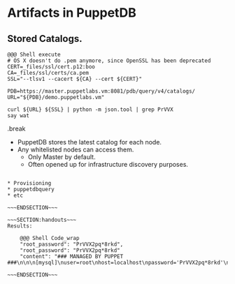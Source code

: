 <!SLIDE>
# Artifacts in PuppetDB
## Stored Catalogs.

    @@@ Shell execute
    # OS X doesn't do .pem anymore, since OpenSSL has been deprecated
    CERT=_files/ssl/cert.p12:boo
    CA=_files/ssl/certs/ca.pem
    SSL="--tlsv1 --cacert ${CA} --cert ${CERT}"

    PDB=https://master.puppetlabs.vm:8081/pdb/query/v4/catalogs/
    URL="${PDB}/demo.puppetlabs.vm"

    curl ${URL} ${SSL} | python -m json.tool | grep PrVVX
    say wat

.break

* PuppetDB stores the latest catalog for each node.
* Any whitelisted nodes can access them.
    * Only Master by default.
    * Often opened up for infrastructure discovery purposes.

~~~SECTION:notes~~~

* Provisioning
* puppetdbquery
* etc

~~~ENDSECTION~~~

~~~SECTION:handouts~~~
Results:

    @@@ Shell Code_wrap
    "root_password": "PrVVX2pq*8rkd",
    "root_password": "PrVVX2pq*8rkd"
    "content": "### MANAGED BY PUPPET ###\n\n\n[mysql]\nuser=root\nhost=localhost\npassword='PrVVX2pq*8rkd'\nsocket=/var/lib/mysql/mysql.sock\n\n[client]\nuser=root\nhost=localhost\npassword='PrVVX2pq*8rkd'\nsocket=/var/lib/mysql/mysql.sock\n\n[mysqldump]\nuser=root\nhost=localhost\npassword='PrVVX2pq*8rkd'\nsocket=/var/lib/mysql/mysql.sock\n\n[mysqladmin]\nuser=root\nhost=localhost\npassword='PrVVX2pq*8rkd'\nsocket=/var/lib/mysql/mysql.sock\n\n[mysqlcheck]\nuser=root\nhost=localhost\npassword='PrVVX2pq*8rkd'\nsocket=/var/lib/mysql/mysql.sock\n\n",

~~~ENDSECTION~~~

